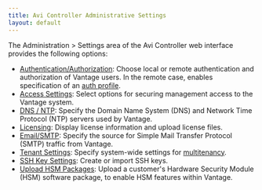 ```yaml
---
title: Avi Controller Administrative Settings
layout: default
---
```

The Administration &gt; Settings area of the Avi Controller web interface provides the following options:

* <a href="overview-of-account-management">Authentication/Authorization</a>: Choose local or remote authentication and authorization of Vantage users. In the remote case, enables specification of an <a href="auth-profile">auth profile</a>.
* <a href="access-settings-for-clients-of-the-Avi-Controller">Access Settings</a>: Select options for securing management access to the Vantage system.
* <a href="dns-ntp-settings">DNS / NTP</a>: Specify the Domain Name System (DNS) and Network Time Protocol (NTP) servers used by Vantage.
* <a href="avi-vantage-license-management">Licensing</a>: Display license information and upload license files.
* <a href="email-smtp">Email/SMTP</a>: Specify the source for Simple Mail Transfer Protocol (SMTP) traffic from Vantage.
* <a href="tenants">Tenant Settings</a>: Specify system-wide settings for <a href="tenants">multitenancy</a>.
* <a href="ssh-users-and-keys">SSH Key Settings</a>: Create or import SSH keys.
* <a href="upload-hsm-pkg">Upload HSM Packages</a>: Upload a customer's Hardware Security Module (HSM) software package, to enable HSM features within Vantage. 